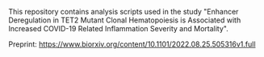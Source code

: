 This repository contains analysis scripts used in the study "Enhancer Deregulation in TET2 Mutant Clonal Hematopoiesis is Associated with Increased COVID-19 Related Inflammation Severity and Mortality". 

Preprint: https://www.biorxiv.org/content/10.1101/2022.08.25.505316v1.full
